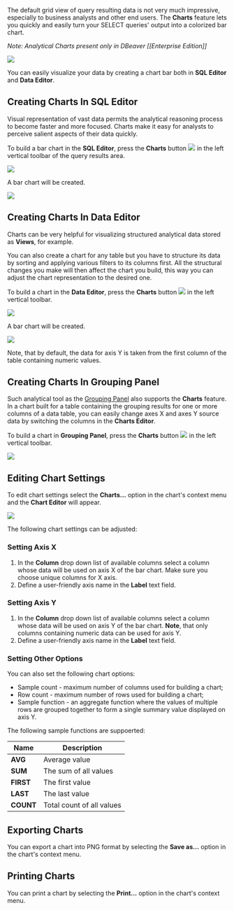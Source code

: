 The default grid view of query resulting data is not very much impressive, especially to business analysts and other end users. The **Charts** feature lets you quickly and easily  turn your SELECT queries' output into a colorized bar chart.

*Note: Analytical Charts present only in DBeaver [[Enterprise Edition]]*

![](images/charts/sample_bar_chart.png)

You can easily visualize your data by creating a chart bar both in **SQL Editor** and **Data Editor**. 

## Creating Charts In SQL Editor

Visual representation of vast data permits the analytical reasoning process to become faster and more focused. Charts make it easy for analysts to perceive salient aspects of their data quickly.

To build a bar chart in the **SQL Editor**, press the **Charts** button ![](images/charts/charts_icon.png) in the left vertical toolbar of the query results area. 

![](images/charts/chart_button_SQLeditor_toolbar.png)

A bar chart will be created.

![](images/charts/chart_SQLeditor_generated.png)

## Creating Charts In Data Editor

Charts can be very helpful for visualizing structured analytical data stored as **Views**, for example. 

You can also create a chart for any table but you have to structure its data by sorting and applying various filters to its columns first. All the structural changes you make will then affect the chart you build, this way you can adjust the chart representation to the desired one. 

To build a chart in the **Data Editor**, press the **Charts** button ![](images/charts/charts_icon.png) in the left vertical toolbar.

![](images/charts/chart_button_DE_toolbar.png)

А bar chart will be created.

![](images/charts/chart_DE_generated.png)

Note, that by default, the data for axis Y is taken from the first column of the table containing numeric values. 

## Creating Charts In Grouping Panel 

Such analytical tool as the [Grouping Panel](https://github.com/dbeaver/dbeaver/wiki/Panels#grouping-panel) also supports the **Charts** feature. In a chart built for a table containing the grouping results for one or more columns of a data table, you can easily change axes X and axes Y source data by switching the columns in the **Charts Editor**.

To build a chart in **Grouping Panel**, press the **Charts** button ![](images/charts/charts_icon.png) in the left vertical toolbar.

![](images/charts/chart_button_GP.png)

## Editing Chart Settings

To edit chart settings select the **Charts...** option in the chart's context menu and the **Chart Editor** will appear. 

![](images/charts/charts_context_menu.png)

The following chart settings can be adjusted:

### Setting Axis X
1. In the **Column** drop down list of available columns select a column whose data will be used on axis X of the bar chart. Make sure you choose unique columns for X axis.
2. Define a user-friendly axis name in the **Label** text field.

### Setting Axis Y
1. In the **Column** drop down list of available columns select a column whose data will be used on axis Y of the bar chart. **Note**, that only columns containing numeric data can be used for axis Y. 
2. Define a user-friendly axis name in the **Label** text field.

### Setting Other Options

You can also set the following chart options: 

* Sample count - maximum number of columns used for building a chart;
* Row count - maximum number of rows used for building a chart;
* Sample function - an aggregate function where the values of multiple rows are grouped together to form a single summary value displayed on axis Y.

The following sample functions are suppoerted:

Name|Description
----|-----------
**AVG** | Average value
**SUM** | The sum of all values
**FIRST** | The first value
**LAST** | The last value
**COUNT** | Total count of all values

## Exporting Charts 

You can export а chart into PNG format by selecting the **Save as...** option in the chart's context menu.

## Printing Charts 

You can print а chart by selecting the **Print...** option in the chart's context menu.


